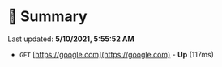# 📖 Summary
Last updated: **5/10/2021, 5:55:52 AM**

- `GET` [https://google.com](https://google.com) - **Up** (117ms)
